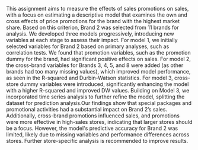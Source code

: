 This assignment aims to measure the effects of sales promotions on sales, with a focus on estimating a descriptive model that examines the own and cross effects of price promotions for the brand with the highest market share. Based on this criterion, Brand 2 was selected from 11 brands for analysis. We developed three models progressively, introducing new variables at each stage to assess their impact. For model 1, we initially selected variables for Brand 2 based on primary analyses, such as correlation tests. We found that promotion variables, such as the promotion dummy for the brand, had significant positive effects on sales. For model 2, the cross-brand variables for Brands 3, 4, 5, and 8 were added (as other brands had too many missing values), which improved model performance, as seen in the R-squared and Durbin-Watson statistics. For model 3, cross-store dummy variables were introduced, significantly enhancing the model with a higher R-squared and improved DW values. Building on Model 3, we incorporated time series analysis to further refine the model, splitting the dataset for prediction analysis.Our findings show that special packages and promotional activities had a substantial impact on Brand 2’s sales. Additionally, cross-brand promotions influenced sales, and promotions were more effective in high-sales stores, indicating that larger stores should be a focus. However, the model's predictive accuracy for Brand 2 was limited, likely due to missing variables and performance differences across stores. Further store-specific analysis is recommended to improve results.
